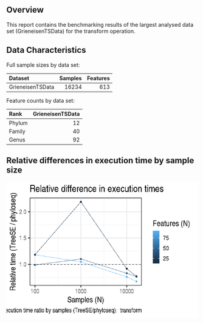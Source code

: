 Overview
--------

This report contains the benchmarking results of the largest analysed
data set (GrieneisenTSData) for the transform operation.

Data Characteristics
--------------------

Full sample sizes by data set:

<table>
<thead>
<tr class="header">
<th style="text-align: left;">Dataset</th>
<th style="text-align: right;">Samples</th>
<th style="text-align: right;">Features</th>
</tr>
</thead>
<tbody>
<tr class="odd">
<td style="text-align: left;">GrieneisenTSData</td>
<td style="text-align: right;">16234</td>
<td style="text-align: right;">613</td>
</tr>
</tbody>
</table>

Feature counts by data set:

<table>
<thead>
<tr class="header">
<th style="text-align: left;">Rank</th>
<th style="text-align: right;">GrieneisenTSData</th>
</tr>
</thead>
<tbody>
<tr class="odd">
<td style="text-align: left;">Phylum</td>
<td style="text-align: right;">12</td>
</tr>
<tr class="even">
<td style="text-align: left;">Family</td>
<td style="text-align: right;">40</td>
</tr>
<tr class="odd">
<td style="text-align: left;">Genus</td>
<td style="text-align: right;">92</td>
</tr>
</tbody>
</table>

Relative differences in execution time by sample size
-----------------------------------------------------

![](../reports/figs/big_transform_first_ratio-1.png)
